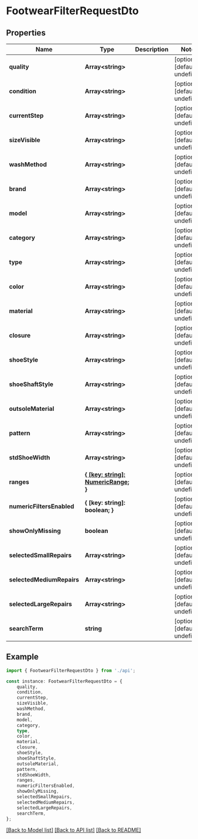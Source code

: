 # FootwearFilterRequestDto


## Properties

Name | Type | Description | Notes
------------ | ------------- | ------------- | -------------
**quality** | **Array&lt;string&gt;** |  | [optional] [default to undefined]
**condition** | **Array&lt;string&gt;** |  | [optional] [default to undefined]
**currentStep** | **Array&lt;string&gt;** |  | [optional] [default to undefined]
**sizeVisible** | **Array&lt;string&gt;** |  | [optional] [default to undefined]
**washMethod** | **Array&lt;string&gt;** |  | [optional] [default to undefined]
**brand** | **Array&lt;string&gt;** |  | [optional] [default to undefined]
**model** | **Array&lt;string&gt;** |  | [optional] [default to undefined]
**category** | **Array&lt;string&gt;** |  | [optional] [default to undefined]
**type** | **Array&lt;string&gt;** |  | [optional] [default to undefined]
**color** | **Array&lt;string&gt;** |  | [optional] [default to undefined]
**material** | **Array&lt;string&gt;** |  | [optional] [default to undefined]
**closure** | **Array&lt;string&gt;** |  | [optional] [default to undefined]
**shoeStyle** | **Array&lt;string&gt;** |  | [optional] [default to undefined]
**shoeShaftStyle** | **Array&lt;string&gt;** |  | [optional] [default to undefined]
**outsoleMaterial** | **Array&lt;string&gt;** |  | [optional] [default to undefined]
**pattern** | **Array&lt;string&gt;** |  | [optional] [default to undefined]
**stdShoeWidth** | **Array&lt;string&gt;** |  | [optional] [default to undefined]
**ranges** | [**{ [key: string]: NumericRange; }**](NumericRange.md) |  | [optional] [default to undefined]
**numericFiltersEnabled** | **{ [key: string]: boolean; }** |  | [optional] [default to undefined]
**showOnlyMissing** | **boolean** |  | [optional] [default to undefined]
**selectedSmallRepairs** | **Array&lt;string&gt;** |  | [optional] [default to undefined]
**selectedMediumRepairs** | **Array&lt;string&gt;** |  | [optional] [default to undefined]
**selectedLargeRepairs** | **Array&lt;string&gt;** |  | [optional] [default to undefined]
**searchTerm** | **string** |  | [optional] [default to undefined]

## Example

```typescript
import { FootwearFilterRequestDto } from './api';

const instance: FootwearFilterRequestDto = {
    quality,
    condition,
    currentStep,
    sizeVisible,
    washMethod,
    brand,
    model,
    category,
    type,
    color,
    material,
    closure,
    shoeStyle,
    shoeShaftStyle,
    outsoleMaterial,
    pattern,
    stdShoeWidth,
    ranges,
    numericFiltersEnabled,
    showOnlyMissing,
    selectedSmallRepairs,
    selectedMediumRepairs,
    selectedLargeRepairs,
    searchTerm,
};
```

[[Back to Model list]](../README.md#documentation-for-models) [[Back to API list]](../README.md#documentation-for-api-endpoints) [[Back to README]](../README.md)

